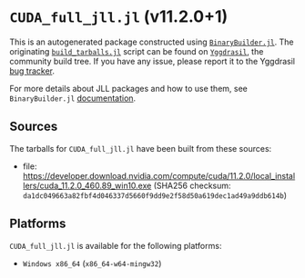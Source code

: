 # `CUDA_full_jll.jl` (v11.2.0+1)

This is an autogenerated package constructed using [`BinaryBuilder.jl`](https://github.com/JuliaPackaging/BinaryBuilder.jl). The originating [`build_tarballs.jl`](https://github.com/JuliaPackaging/Yggdrasil/blob/c7b1a033d38b4541e6fc13e5ac6211cdee5c447e/C/CUDA/CUDA_full@11.2/build_tarballs.jl) script can be found on [`Yggdrasil`](https://github.com/JuliaPackaging/Yggdrasil/), the community build tree.  If you have any issue, please report it to the Yggdrasil [bug tracker](https://github.com/JuliaPackaging/Yggdrasil/issues).

For more details about JLL packages and how to use them, see `BinaryBuilder.jl` [documentation](https://juliapackaging.github.io/BinaryBuilder.jl/dev/jll/).

## Sources

The tarballs for `CUDA_full_jll.jl` have been built from these sources:

* file: https://developer.download.nvidia.com/compute/cuda/11.2.0/local_installers/cuda_11.2.0_460.89_win10.exe (SHA256 checksum: `da1dc049663a82fbf4d046337d5660f9dd9e2f58d50a619dec1ad49a9ddb614b`)

## Platforms

`CUDA_full_jll.jl` is available for the following platforms:

* `Windows x86_64` (`x86_64-w64-mingw32`)
